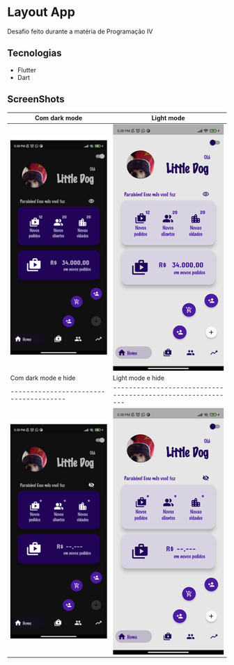 # Layout App

Desafio feito durante a matéria de Programação IV

## Tecnologias

- Flutter
- Dart

## ScreenShots

| Com dark mode                              | Light mode                                                  |
| ------------------------------------------ | ----------------------------------------------------------- |
| ![](assets/images/darkModeWithoutHide.jpg) | ![Tela do app](assets/images/lightModeWithoutHide.jpg)      |
| Com dark mode e hide                       | Light mode e hide                                           |
| --------------------------------------     | ----------------------------------------------------------- |
| ![](assets/images/darkModeWithHide.jpg)    | ![Tela do app](assets/images/lightModeWithHide.jpg)         |
